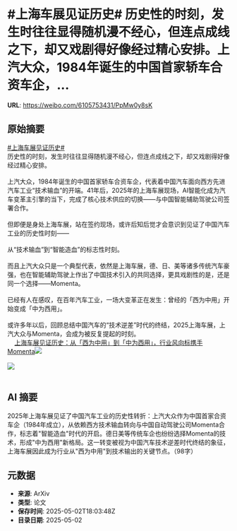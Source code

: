 # #上海车展见证历史# 历史性的时刻，发生时往往显得随机漫不经心，但连点成线之下，却又戏剧得好像经过精心安排。上汽大众，1984年诞生的中国首家轿车合资车企，...

**URL**: https://weibo.com/6105753431/PpMw0y8sK

## 原始摘要

<a href="https://m.weibo.cn/search?containerid=231522type%3D1%26t%3D10%26q%3D%23%E4%B8%8A%E6%B5%B7%E8%BD%A6%E5%B1%95%E8%A7%81%E8%AF%81%E5%8E%86%E5%8F%B2%23&amp;extparam=%23%E4%B8%8A%E6%B5%B7%E8%BD%A6%E5%B1%95%E8%A7%81%E8%AF%81%E5%8E%86%E5%8F%B2%23" data-hide=""><span class="surl-text">#上海车展见证历史#</span></a> <br>历史性的时刻，发生时往往显得随机漫不经心，但连点成线之下，却又戏剧得好像经过精心安排。<br><br>上汽大众，1984年诞生的中国首家轿车合资车企，代表着中国汽车面向西方先进汽车工业“技术输血”的开端。41年后，2025年的上海车展现场，AI智能化成为汽车变革主引擎的当下，完成了核心技术供应的切换——与中国智能辅助驾驶公司签署合作。<br><br>但即便是身处上海车展，站在签约现场，或许后知后觉才会意识到见证了中国汽车工业的历史性时刻——<br><br>从“技术输血”到“智能造血”的标志性时刻。<br><br>而且上汽大众只是一个典型代表，依然是上海车展，德、日、美等诸多传统汽车豪强，也在智能辅助驾驶上作出了中国技术引入的共同选择，更具戏剧性的是，还是同一个选择——Momenta。<br><br>已经有人在感叹，在百年汽车工业，一场大变革正在发生：曾经的「西为中用」开始变成「中为西用」。<br><br>或许多年以后，回顾总结中国汽车的“技术逆差”时代的终结，2025上海车展，上汽大众与Momenta，会成为被反复提起的时刻。<br><a href="https://weibo.cn/sinaurl?u=https%3A%2F%2Fmp.weixin.qq.com%2Fs%2FbbRaCgTtuPUdUDvUMnVRAA" data-hide=""><span class="url-icon"><img style="width: 1rem;height: 1rem" src="https://h5.sinaimg.cn/upload/2015/09/25/3/timeline_card_small_web_default.png" referrerpolicy="no-referrer"></span><span class="surl-text">上海车展见证历史：从「西为中用」到「中为西用」，行业风向标携手Momenta</span></a><img style="" src="https://tvax2.sinaimg.cn/large/006Fd7o3gy1i0zt3mqygsj30j60cswjn.jpg" referrerpolicy="no-referrer"><br><br><img style="" src="https://tvax4.sinaimg.cn/large/006Fd7o3gy1i0zt3p43xgj30tx0jz7gd.jpg" referrerpolicy="no-referrer"><br><br>

## AI 摘要

2025年上海车展见证了中国汽车工业的历史性转折：上汽大众作为中国首家合资车企（1984年成立），从依赖西方技术输血转向与中国自动驾驶公司Momenta合作，标志着"智能造血"时代的开启。德日美等传统车企也纷纷选择Momenta的技术，形成"中为西用"新格局。这一转变被视为中国汽车技术逆差时代终结的象征，上海车展因此成为行业从"西为中用"到技术输出的关键节点。（98字）

## 元数据

- **来源**: ArXiv
- **类型**: 论文
- **保存时间**: 2025-05-02T18:03:48Z
- **目录日期**: 2025-05-02
